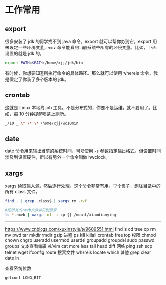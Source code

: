 # 工作常用

## export

很多安装了 jdk 的同学找不到 java 命令，export 就可以帮你办到它。export 用来设定一些环境变量，env 命令能看到当前系统中所有的环境变量。比如，下面设置的就是 jdk 的。

```bash
export PATH=$PATH:/home/xjj/jdk/bin
```

有时候，你想要知道所执行命令的具体路径。那么就可以使用 whereis 命令，我是假定了你装了多个版本的 jdk。

## crontab

这就是 Linux 本地的 job 工具。不是分布式的，你要不是运维，就不要用了。比如，每 10 分钟提醒喝茶上厕所。

```bash
_/10 _ \* \* \* /home/xjj/wc10min
```

## date

date 命令用来输出当前的系统时间，可以使用 `-s` 参数指定输出格式。但设置时间涉及到设置硬件，所以有另外一个命令叫做 hwclock。

## xargs

xargs 读取输入源，然后逐行处理。这个命令非常有用。举个栗子，删除目录中的所有 class 文件。

```bash
find . | grep .class$ | xargs rm -rvf

#把所有的rmvb文件拷贝到目录
ls *.rmvb | xargs -n1 -i cp {} /mount/xiaodianying
```

---
https://www.cnblogs.com/xuxinstyle/p/9609551.html
find
ls
cd
tree
cp
rm
mv
pwd
tar
mkdir
rmdir
gzip
进程
ps
kill
killall
crontab
free
top
权限
chmod
chown
chgrp
useradd
usermod
userdel
groupadd
groupdel
sudo
passwd
groups
文本查看编辑
vi/vim
cat
more
less
tail
head
diff
网络
ping
ssh
scp
telnet
wget
ifconfig
route
搜索文件
whereis
locate
which
其他
grep
clear
date
ln

查看系统位数

```bash
getconf LONG_BIT
```

